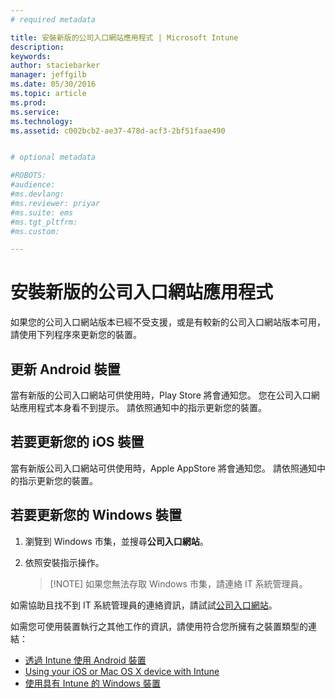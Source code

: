 ```yaml
---
# required metadata

title: 安裝新版的公司入口網站應用程式 | Microsoft Intune
description:
keywords:
author: staciebarker
manager: jeffgilb
ms.date: 05/30/2016
ms.topic: article
ms.prod:
ms.service:
ms.technology:
ms.assetid: c002bcb2-ae37-478d-acf3-2bf51faae490


# optional metadata

#ROBOTS:
#audience:
#ms.devlang:
#ms.reviewer: priyar
#ms.suite: ems
#ms.tgt_pltfrm:
#ms.custom:

---
```


# 安裝新版的公司入口網站應用程式

如果您的公司入口網站版本已經不受支援，或是有較新的公司入口網站版本可用，請使用下列程序來更新您的裝置。

## 更新 Android 裝置

當有新版的公司入口網站可供使用時，Play Store 將會通知您。 您在公司入口網站應用程式本身看不到提示。 請依照通知中的指示更新您的裝置。

## 若要更新您的 iOS 裝置

當有新版公司入口網站可供使用時，Apple AppStore 將會通知您。 請依照通知中的指示更新您的裝置。

## 若要更新您的 Windows 裝置

1.  瀏覽到 Windows 市集，並搜尋**公司入口網站**。

2.  依照安裝指示操作。

    > [!NOTE] 如果您無法存取 Windows 市集，請連絡 IT 系統管理員。


如需協助且找不到 IT 系統管理員的連絡資訊，請試試[公司入口網站](http://portal.manage.microsoft.com)。

如需您可使用裝置執行之其他工作的資訊，請使用符合您所擁有之裝置類型的連結：

- [透過 Intune 使用 Android 裝置](using-your-android-device-with-intune.md)</br>
- [Using your iOS or Mac OS X device with Intune](using-your-ios-or-mac-os-x-device-with-intune.md)</br>
- [使用具有 Intune 的 Windows 裝置](using-your-windows-device-with-intune.md)



<!--HONumber=Jun16_HO1-->


